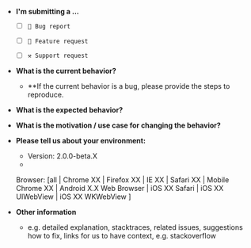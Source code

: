 - **I'm submitting a ...**

    - [ ]  `🐛 Bug report`
    - [ ]  `🚀 Feature request`
    - [ ]  `⚒️ Support request`


- **What is the current behavior?**

    - **If the current behavior is a bug, please provide the steps to reproduce.


- **What is the expected behavior?**


- **What is the motivation / use case for changing the behavior?**


- **Please tell us about your environment:**

    - Version: 2.0.0-beta.X
    -
    Browser: [all | Chrome XX | Firefox XX | IE XX | Safari XX | Mobile Chrome XX | Android X.X Web Browser | iOS XX Safari | iOS XX UIWebView | iOS XX WKWebView ]

- **Other information**
    - e.g. detailed explanation, stacktraces, related issues, suggestions how to fix, links for us to
      have context, e.g. stackoverflow
